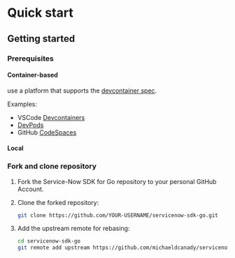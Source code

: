 # Quick start

## Getting started

### Prerequisites

#### Container-based

use a platform that supports the [devcontainer spec](https://containers.dev/implementors/spec/).

Examples:

- VSCode [Devcontainers](https://code.visualstudio.com/docs/devcontainers/create-dev-container)
- [DevPods](https://devpod.sh/)
- GitHub [CodeSpaces](https://github.com/features/codespaces)

#### Local

### Fork and clone repository

1. Fork the Service-Now SDK for Go repository to your personal GitHub Account.
2. Clone the forked repository:

    ```bash
    git clone https://github.com/YOUR-USERNAME/servicenow-sdk-go.git
    ```

3. Add the upstream remote for rebasing:

    ```bash
    cd servicenow-sdk-go
    git remote add upstream https://github.com/michaeldcanady/servicenow-sdk-go.git
    ```
